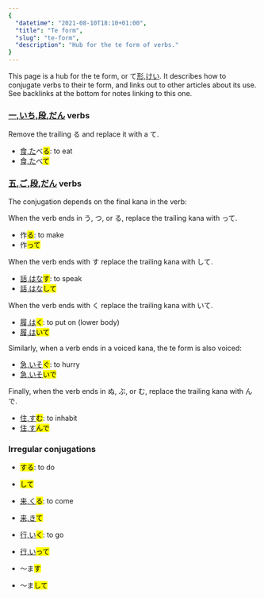 ```yaml
---
{
  "datetime": "2021-08-10T18:10+01:00",
  "title": "Te form",
  "slug": "te-form",
  "description": "Hub for the te form of verbs."
}
---
```

This page is a hub for the te form, or <span lang="ja">て[形,けい](r)</span>. It
describes how to conjugate verbs to their te form, and links out to other
articles about its use. See backlinks at the bottom for notes linking to this
one.

### [一,いち,段,だん](r) verbs

Remove the trailing <span lang="ja">る</span> and replace it with a
<span lang="ja">て</span>.

- <span lang="ja">[食,た](r)べ<mark>る</mark></span>: to eat
- <span lang="ja">[食,た](r)べ<mark>て</mark></span>

### [五,ご,段,だん](r) verbs

The conjugation depends on the final kana in the verb:

When the verb ends in <span lang="ja">う</span>, <span lang="ja">つ</span>, or
<span lang="ja">る</span>, replace the trailing kana with
<span lang="ja">って</span>.

- <span lang="ja">作<mark>る</mark></span>: to make
- <span lang="ja">作<mark>って</mark></span>

When the verb ends with <span lang="ja">す</span> replace the trailing kana with
<span lang="ja">して</span>.

- <span lang="ja">[話,はな](r)<mark>す</mark></span>: to speak
- <span lang="ja">[話,はな](r)<mark>して</mark></span>

When the verb ends with <span lang="ja">く</span> replace the trailing kana with
<span lang="ja">いて</span>.

- <span lang="ja">[履,は](r)<mark>く</mark></span>: to put on (lower body)
- <span lang="ja">[履,は](r)<mark>いて</mark></span>

Similarly, when a verb ends in a voiced kana, the te form is also voiced:

- <span lang="ja">[急,いそ](r)<mark>ぐ</mark></span>: to hurry
- <span lang="ja">[急,いそ](r)<mark>いで</mark></span>

Finally, when the verb ends in <span lang="ja">ぬ</span>,
<span lang="ja">ぶ</span>, or <span lang="ja">む</span>, replace the trailing
kana with <span lang="ja">んで</span>.

- <span lang="ja">[住,す](r)<mark>む</mark></span>: to inhabit
- <span lang="ja">[住,す](r)<mark>んで</mark></span>

### Irregular conjugations

- <span lang="ja"><mark>する</mark></span>: to do
- <span lang="ja"><mark>して</mark></span>


- <span lang="ja">[来,く](r)<mark>る</mark></span>: to come
- <span lang="ja">[来,き](r)<mark>て</mark></span>


- <span lang="ja">[行,い](r)<mark>く</mark></span>: to go
- <span lang="ja">[行,い](r)<mark>って</mark></span>


- <span lang="ja">〜ま<mark>す</mark></span>
- <span lang="ja">〜ま<mark>して</mark></span>
